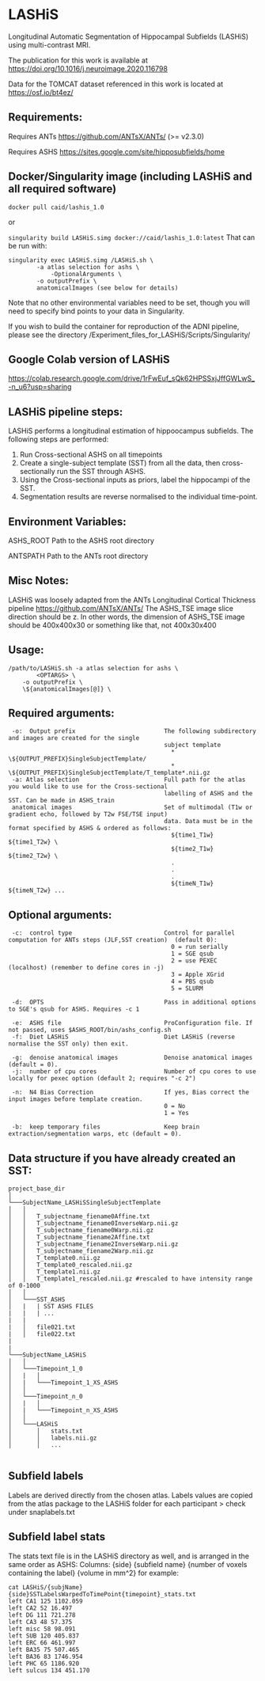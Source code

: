 # LASHiS
Longitudinal Automatic Segmentation of Hippocampal Subfields (LASHiS) using multi-contrast MRI.

The publication for this work is available at https://doi.org/10.1016/j.neuroimage.2020.116798

Data for the TOMCAT dataset referenced in this work is located at https://osf.io/bt4ez/


## Requirements:

 Requires ANTs  https://github.com/ANTsX/ANTs/ (>= v2.3.0)

 Requires ASHS https://sites.google.com/site/hipposubfields/home
 
## Docker/Singularity image (including LASHiS and all required software)

```docker pull caid/lashis_1.0```

or 

```singularity build LASHiS.simg docker://caid/lashis_1.0:latest```
That can be run with:
``` 
singularity exec LASHiS.simg /LASHiS.sh \
		-a atlas selection for ashs \
        	-OptionalArguments \
		-o outputPrefix \
		anatomicalImages (see below for details)
```
Note that no other environmental variables need to be set, though you will need to specify bind points to your data in Singularity.

If you wish to build the container for reproduction of the ADNI pipeline, please see the directory /Experiment_files_for_LASHiS/Scripts/Singularity/

## Google Colab version of LASHiS
https://colab.research.google.com/drive/1rFwEuf_sQk62HPSSxjJffGWLwS_-n_u6?usp=sharing

## LASHiS pipeline steps:

LASHiS performs a longitudinal estimation of hippoocampus subfields.  The following steps are performed:
  1. Run Cross-sectional ASHS on all timepoints
  2. Create a single-subject template (SST) from all the data, then cross-sectionally run the SST through ASHS.
  3. Using the Cross-sectional inputs as priors, label the hippocampi of the SST.
  4. Segmentation results are reverse normalised to the individual time-point. 
  
## Environment Variables: 

  ASHS_ROOT         Path to the ASHS root directory 
  
  ANTSPATH          Path to the ANTs root directory 
  
## Misc Notes: 
 LASHiS was loosely adapted from the ANTs Longitudinal Cortical Thickness pipeline https://github.com/ANTsX/ANTs/
 The ASHS_TSE image slice direction should be z. In other words, the dimension 
 of ASHS_TSE image should be 400x400x30 or something like that, not 400x30x400 
## Usage: 
	/path/to/LASHiS.sh -a atlas selection for ashs \
        	<OPTARGS> \
		-o outputPrefix \
		\${anatomicalImages[@]} \

## Required arguments:
     
     -o:  Output prefix                         The following subdirectory and images are created for the single
                                                subject template
                                                  * \${OUTPUT_PREFIX}SingleSubjectTemplate/
                                                  * \${OUTPUT_PREFIX}SingleSubjectTemplate/T_template*.nii.gz
     -a: Atlas selection                        Full path for the atlas you would like to use for the Cross-sectional
                                                labelling of ASHS and the SST. Can be made in ASHS_train
     anatomical images                          Set of multimodal (T1w or gradient echo, followed by T2w FSE/TSE input)
                                                data. Data must be in the format specified by ASHS & ordered as follows:
                                                  ${time1_T1w} ${time1_T2w} \
                                                  ${time2_T1w} ${time2_T2w} \
                                                  .
                                                  .
                                                  .
                                                  ${timeN_T1w} ${timeN_T2w} ...
					

## Optional arguments:
    
         
     -c:  control type                          Control for parallel computation for ANTs steps (JLF,SST creation)  (default 0):
                                                  0 = run serially
                                                  1 = SGE qsub
                                                  2 = use PEXEC (localhost) (remember to define cores in -j)
                                                  3 = Apple XGrid
                                                  4 = PBS qsub
                                                  5 = SLURM
     
     -d:  OPTS                                  Pass in additional options to SGE's qsub for ASHS. Requires -c 1
 
     -e:  ASHS file                             ProConfiguration file. If not passed, uses $ASHS_ROOT/bin/ashs_config.sh 
     -f:  Diet LASHiS                           Diet LASHiS (reverse normalise the SST only) then exit.
     
     -g:  denoise anatomical images             Denoise anatomical images (default = 0).
     -j:  number of cpu cores                   Number of cpu cores to use locally for pexec option (default 2; requires "-c 2")
                                           
     -n:  N4 Bias Correction                    If yes, Bias correct the input images before template creation.
                                                0 = No
                                                1 = Yes
     
     -b:  keep temporary files                  Keep brain extraction/segmentation warps, etc (default = 0).

   ## Data structure if you have already created an SST: 

```
project_base_dir   
│
└───SubjectName_LASHiSSingleSubjectTemplate
│   │
│   │   T_subjectname_fiename0Affine.txt
│   │   T_subjectname_fiename0InverseWarp.nii.gz
│   │   T_subjectname_fiename0Warp.nii.gz
│   │   T_subjectname_fiename2Affine.txt
│   │   T_subjectname_fiename2InverseWarp.nii.gz
│   │   T_subjectname_fiename2Warp.nii.gz
│   │   T_template0.nii.gz
│   │   T_template0_rescaled.nii.gz
│   │   T_template1.nii.gz
│   │   T_template1_rescaled.nii.gz #rescaled to have intensity range of 0-1000
│   │   
│   └───SST_ASHS
│   |	| SST ASHS FILES
|   |	| ...
|   |	
|   │   file021.txt
|   │   file022.txt
|    
|    
└───SubjectName_LASHiS
│   │
│   └───Timepoint_1_0
│   |	│
│   |	└───Timepoint_1_XS_ASHS
│   │
│   └───Timepoint_n_0
│   |	│
│   |	└───Timepoint_n_XS_ASHS
│   │
│   └───LASHiS
│       │   stats.txt 
│       │   labels.nii.gz
│       │   ...
  

```

## Subfield labels
Labels are derived directly from the chosen atlas.
Labels values are copied from the atlas package to the LASHiS folder for each participant > check under snaplabels.txt

## Subfield label stats
The stats text file is in the LASHiS directory as well, and is arranged in the same order as ASHS:
Columns: {side} {subfield name} {number of voxels containing the label} {volume in mm^2}
for example: 
```
cat LASHiS/{subjName}{side}SSTLabelsWarpedToTimePoint{timepoint}_stats.txt
left CA1 125 1102.059
left CA2 52 16.497
left DG 111 721.278
left CA3 48 57.375
left misc 58 98.091
left SUB 120 405.837
left ERC 66 461.997
left BA35 75 507.465
left BA36 83 1746.954
left PHC 65 1186.920
left sulcus 134 451.170
```

